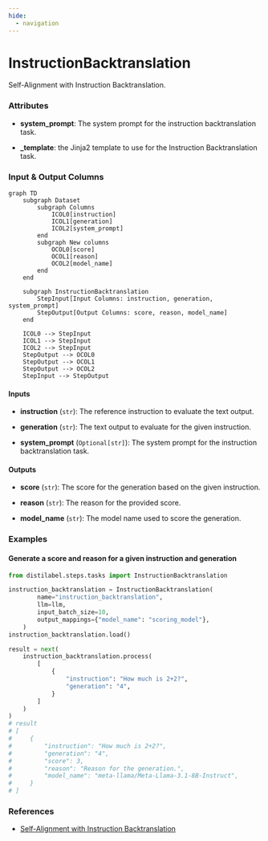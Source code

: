```yaml
---
hide:
  - navigation
---
```

# InstructionBacktranslation

Self-Alignment with Instruction Backtranslation.







### Attributes

- **system_prompt**: The system prompt for the instruction backtranslation task.

- **_template**: the Jinja2 template to use for the Instruction Backtranslation task.





### Input & Output Columns

``` mermaid
graph TD
	subgraph Dataset
		subgraph Columns
			ICOL0[instruction]
			ICOL1[generation]
			ICOL2[system_prompt]
		end
		subgraph New columns
			OCOL0[score]
			OCOL1[reason]
			OCOL2[model_name]
		end
	end

	subgraph InstructionBacktranslation
		StepInput[Input Columns: instruction, generation, system_prompt]
		StepOutput[Output Columns: score, reason, model_name]
	end

	ICOL0 --> StepInput
	ICOL1 --> StepInput
	ICOL2 --> StepInput
	StepOutput --> OCOL0
	StepOutput --> OCOL1
	StepOutput --> OCOL2
	StepInput --> StepOutput

```


#### Inputs


- **instruction** (`str`): The reference instruction to evaluate the text output.

- **generation** (`str`): The text output to evaluate for the given instruction.

- **system_prompt** (`Optional[str]`): The system prompt for the instruction backtranslation task.




#### Outputs


- **score** (`str`): The score for the generation based on the given instruction.

- **reason** (`str`): The reason for the provided score.

- **model_name** (`str`): The model name used to score the generation.





### Examples


#### Generate a score and reason for a given instruction and generation
```python
from distilabel.steps.tasks import InstructionBacktranslation

instruction_backtranslation = InstructionBacktranslation(
        name="instruction_backtranslation",
        llm=llm,
        input_batch_size=10,
        output_mappings={"model_name": "scoring_model"},
    )
instruction_backtranslation.load()

result = next(
    instruction_backtranslation.process(
        [
            {
                "instruction": "How much is 2+2?",
                "generation": "4",
            }
        ]
    )
)
# result
# [
#     {
#         "instruction": "How much is 2+2?",
#         "generation": "4",
#         "score": 3,
#         "reason": "Reason for the generation.",
#         "model_name": "meta-llama/Meta-Llama-3.1-8B-Instruct",
#     }
# ]
```




### References

- [Self-Alignment with Instruction Backtranslation](https://arxiv.org/abs/2308.06259)


